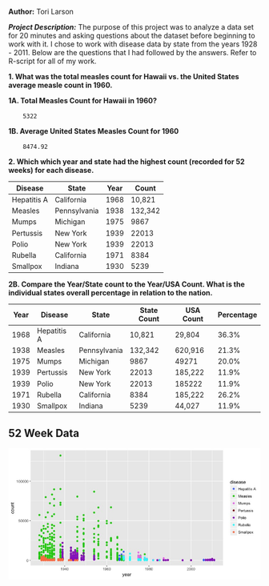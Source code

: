 **Author:** Tori Larson

__*Project Description:*__
The purpose of this project was to analyze a data set for 20 minutes and asking questions about the dataset before beginning to work with it. I chose to work with disease data by state from the years 1928 - 2011. Below are the questions that I had followed by the answers. Refer to R-script for all of my work.

**1. What was the total measles count for Hawaii vs. the United States average measle count in 1960.**

  **1A. Total Measles Count for Hawaii in 1960?**

        5322

  **1B. Average United States Measles Count for 1960**

        8474.92

**2. Which which year and state had the highest count (recorded for 52 weeks) for each disease.**


|Disease|State|Year|Count|
|----|----|----|----|
|Hepatitis A|California|1968| 10,821|
|Measles| Pennsylvania|1938|132,342|
|Mumps|Michigan|1975|9867|
|Pertussis|New York| 1939| 22013|
|Polio|New York| 1939| 22013|
|Rubella| California| 1971| 8384|
|Smallpox| Indiana| 1930|5239|

**2B. Compare the Year/State count to the Year/USA Count. What is the individual states overall percentage in relation to the nation.**

|Year|Disease|State|State Count|USA Count| Percentage|
|----|----|----|----|----|----|
|1968|Hepatitis A|California| 10,821|29,804|36.3%|
|1938|Measles| Pennsylvania|132,342|620,916|21.3%|
|1975|Mumps|Michigan|9867|49271|20.0%|
|1939|Pertussis|New York| 22013|185,222|11.9%|
|1939|Polio|New York| 22013|185222|11.9%|
|1971|Rubella|California| 8384|185,222|26.2%
|1930|Smallpox|Indiana|5239|44,027|11.9%|

## 52 Week Data

![52 Week Data](Week52plot.jpeg)
